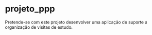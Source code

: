 # projeto_ppp
Pretende-se com este projeto desenvolver uma aplicação de suporte a organização de visitas de estudo.
